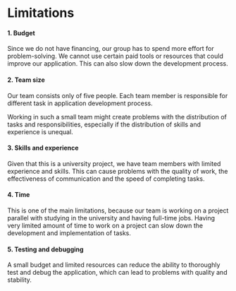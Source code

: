 # Limitations
#### 1. Budget
Since we do not have financing, our group has to spend more effort for problem-solving. 
We cannot use certain paid tools or resources that could improve our application. 
This can also slow down the development process.

#### 2. Team size
Our team consists only of five people. Each team member is responsible for different task in application development process.

Working in such a small team might create problems with the distribution of tasks and responsibilities, 
especially if the distribution of skills and experience is unequal.

#### 3. Skills and experience
Given that this is a university project, we have team members with limited experience and skills. 
This can cause problems with the quality of work, the effectiveness of communication and the speed of completing tasks.

#### 4. Time
This is one of the main limitations, because our team is working on a project parallel with studying in the university
and having full-time jobs. Having very limited amount of time to work on a project can slow down the development and implementation of tasks.

#### 5. Testing and debugging
A small budget and limited resources can reduce the ability to thoroughly test and debug the application, 
which can lead to problems with quality and stability.



